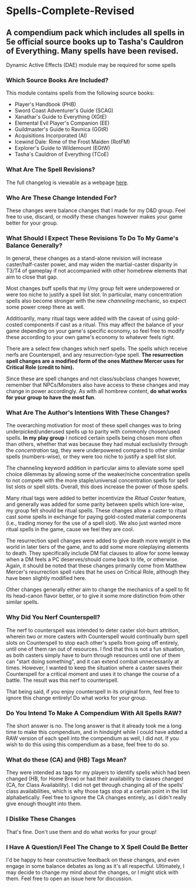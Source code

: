 # Spells-Complete-Revised

## A compendium pack which includes all spells in 5e official source books up to Tasha's Cauldron of Everything.  Many spells have been revised.

Dynamic Active Effects (DAE) module may be required for some spells

### Which Source Books Are Included?

This module contains spells from the following source books:
- Player's Handbook (PHB)
- Sword Coast Adventurer's Guide (SCAG)
- Xanathar's Guide to Everything (XGtE)
- Elemental Evil Player's Companion (EE)
- Guildmaster's Guide to Ravnica (GGtR)
- Acquisitions Incorporated (AI)
- Icewind Dale: Rime of the Frost Maiden (RotFM)
- Explorer's Guide to Wildemount (EGtW)
- Tasha's Cauldron of Everything (TCoE)

### What Are The Spell Revisions?

The full changelog is viewable as a webpage <a href="https://homebrewery.naturalcrit.com/share/WvQGyVQPPkNg">here</a>.

### Who Are These Change Intended For?

These changes were balance changes that I made for my D&D group.  Feel free to use, discard, or modify these changes however makes your game better for your group.

### What Should I Expect These Revisions To Do To My Game's Balance Generally?

In general, these changes as a stand-alone revision will increase caster/half-caster power, and may widen the martial-caster disparity in T3/T4 of gameplay if not accompanied with other homebrew elements that aim to close that gap.  

Most changes buff spells that my I/my group felt were underpowered or were too niche to justify a spell list slot.  In particular, many concentration spells also become stronger with the new _channeling_ mechanic, so expect some power creep there as well.

Additioanlly, many ritual tags were added with the caveat of using gold-costed components if cast as a ritual.  This may affect the balance of your game depending on your game's specific economy, so feel free to modify these according to your own game's economy to whatever feels right.

There are a select few changes which nerf spells.  The spells which receive nerfs are Counterspell, and any resurrection-type spell.  **The resurrection spell changes are a modified form of the ones Matthew Mercer uses for Critical Role (credit to him).**

Since these are spell changes and not class/subclass changes however, remember that NPCs/Monsters also have access to these changes and may change in power accordingly.
As with all hombrew content, **do what works for your group to have the most fun**.

### What Are The Author's Intentions With These Changes?

The overarching motivation for most of these spell changes was to bring underpicked/underused spells up to parity with commonly chosen/used spells.  **In my play group** I noticed certain spells being chosen more often than others, whether that was because they had mutual exclusivity through the _concentration_ tag, they were underpowered compared to other similar spells (numbers-wise), or they were too niche to justify a spell list slot.

The channeling keyword addition in particular aims to alleviate some spell choice dilemmas by allowing some of the weaker/niche concentration spells to not compete with the more staple/universal concentration spells for spell list slots or spell slots.  Overall, this does increase the power of those spells.

Many ritual tags were added to better incentivize the _Ritual Caster_ feature, and generally was added for some parity between spells which lore-wise, my group felt should be ritual spells.  These changes allow a caster to ritual cast some spells in exchange for paying gold-costed material components (i.e., trading money for the use of a spell slot).  We also just wanted more ritual spells in the game, cause we feel they are cool.

The resurrection spell changes were added to give death more weight in the world in later tiers of the game, and to add some more roleplaying elements to death.  They specifically include DM fiat clauses to allow for some leeway when a DM feels a PC deserves/should come back to life, or otherwise.  Again, it should be noted that these changes primarily come from Matthew Mercer's resurrection spell rules that he uses on Critical Role, although they have been slightly modified here.

Other changes generally either aim to change the mechanics of a spell to fit its head-canon flavor better, or to give it some more distinction from other similar spells.

### Why Did You Nerf Counterspell?

The nerf to counterspell was intended to deter caster slot-burn attrition, wherein two or more casters with Counterspell would continually burn spell slots on Counterspell to stop each other's spells from going off entirely, until one of them ran out of resources.  I find that this is not a fun situation, as both casters simply have to burn through resources until one of them can "start doing something", and it can extend combat unnecessarily at times.  However, I wanted to keep the situation where a caster saves their Counterspell for a critical moment and uses it to change the course of a battle.  The result was this nerf to counterspell.

That being said, if you enjoy counterspell in its original form, feel free to ignore this change entirely!  Do what works for your group.

### Do You Intend To Make A Compendium With All Spells RAW?

The short answer is no.  The long answer is that it already took me a long time to make this compendium, and in hindsight while I could have added a RAW version of each spell into the compendium as well, I did not.  If you wish to do this using this compendium as a base, feel free to do so.

### What do these (CA) and (HB) Tags Mean?

They were intended as tags for my players to identify spells which had been changed (HB, for Home Brew) or had their availability to classes changed (CA, for Class Availability).  I did not get through changing all of the spells' class availabilities, which is why those tags stop at a certain point in the list alphabetically.  Feel free to ignore the CA changes entirely, as I didn't really give enough thought into them.

### I Dislike These Changes

That's fine.  Don't use them and do what works for your group!

### I Have A Question/I Feel The Change to X Spell Could Be Better

I'd be happy to hear constructive feedback on these changes, and even engage in some balance debates as long as it's all respectful.  Ultimately, I may decide to change my mind about the changes, or I might stick with them.  Feel free to open an issue here for discussion.
